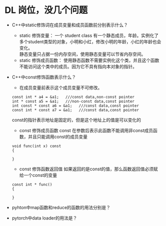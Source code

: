 # DL 岗位，没几个问题

- C++中static修饰词在成员变量和成员函数前分别表示什么？
  - static 修饰变量： 一个 student class 有一个静态成员，年龄。实例化了多个student类型的对象，小明和小红，修改小明的年龄，小红的年龄也会变化。  
  静态变量只占据一份内存空间，使用静态变量可以节省内存空间。
  - static 修饰成员函数： 使用静态函数不需要实例化这个类，并且这个函数不能访问这个类中的成员。因为它不具有指向本对象的指针。

- C++中const修饰函数表示什么？
  - 在成员变量前表示这个成员变量不可修改。
  ```
  const int * a4 = &a1;   ///const data,non-const pointer
  int * const a5 = &a1;   ///non-const data,const pointer
  int const * const a6 = &a1;   ///const data,const pointer
  const int * const a7 = &a1;   ///const data,const pointer
  ```
  const的指针表示地址是固定的，但是这个地址上的值是可以变化的
  - const 修饰成员函数
  const 在参数后表示此函数不能调用非const成员函数，并且只能调用const的成员变量
  ```
  void func(int x) const
  {
  
  }
  ```
  
  - const 修饰函数返回值
  如果返回的是const的值，那么函数返回值必须赋给一个const的变量
  ```
  const int * func()
  {  
 
  }
  ```
  
- pyhton中map函数和reduce的函数的用法分别是？

- pytorch中data loader的用法是？
